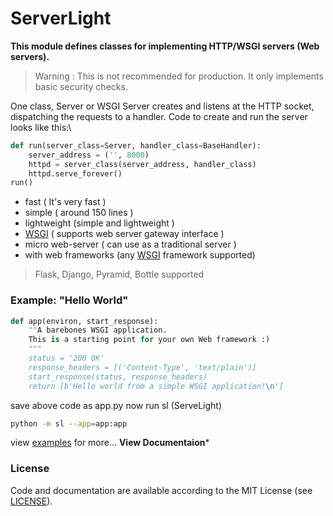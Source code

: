 # ServerLight
**This module defines classes for implementing HTTP/WSGI servers (Web servers).**
> Warning : This is not recommended for production. It only implements
> basic security checks.

One class, Server or WSGI Server creates and listens at the HTTP 
socket, dispatching the requests to a handler. Code to create and run the server looks like this:\

```python
def run(server_class=Server, handler_class=BaseHandler):
    server_address = ('', 8000)
    httpd = server_class(server_address, handler_class)
    httpd.serve_forever()
run()
```

 - fast ( It's very fast )
 - simple ( around 150 lines )
 - lightweight (simple and lightweight )
 -  [WSGI](http://www.wsgi.org/) ( supports web server gateway interface )
 -  micro web-server ( can use as a traditional server )
 - with web frameworks (any  [WSGI](http://www.wsgi.org/)  framework supported)
 
> Flask, Django, Pyramid, Bottle supported
 ### Example: "Hello World"
 
```python
def app(environ, start_response):
    ""A barebones WSGI application.
    This is a starting point for your own Web framework :)
    """
    status = '200 OK'
    response_headers = [('Content-Type', 'text/plain')]
    start_response(status, response_headers)
    return [b'Hello world from a simple WSGI application!\n']
```

save above code as app.py
now run sl (ServeLight)

```bash
python -m sl --app=app:app
```

view [examples](https://github.com/Ksengine/ServeLight/blob/master/examples) for more...
**View Documentaion***
### License
Code and documentation are available according to the MIT License (see  [LICENSE](https://github.com/Ksengine/ServeLight/blob/master/LICENSE.txt)).
